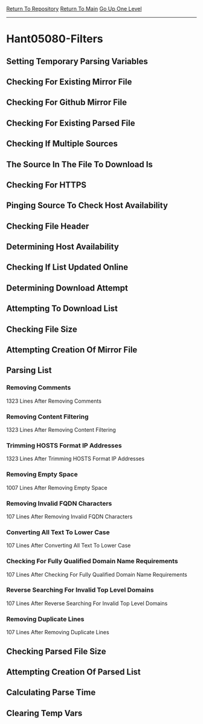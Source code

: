 [Return To Repository](https://github.com/deathbybandaid/piholeparser/)
[Return To Main](https://github.com/deathbybandaid/piholeparser/blob/master/RecentRunLogs/Mainlog.md)
[Go Up One Level](https://github.com/deathbybandaid/piholeparser/blob/master/RecentRunLogs/TopLevelScripts/30-Processing-External-Blacklists.md)
____________________________________
# Hant05080-Filters
## Setting Temporary Parsing Variables
## Checking For Existing Mirror File
## Checking For Github Mirror File
## Checking For Existing Parsed File
## Checking If Multiple Sources
## The Source In The File To Download Is
## Checking For HTTPS
## Pinging Source To Check Host Availability
## Checking File Header
## Determining Host Availability
## Checking If List Updated Online
## Determining Download Attempt
## Attempting To Download List
## Checking File Size
## Attempting Creation Of Mirror File
## Parsing List
### Removing Comments
1323 Lines After Removing Comments
### Removing Content Filtering
1323 Lines After Removing Content Filtering
### Trimming HOSTS Format IP Addresses
1323 Lines After Trimming HOSTS Format IP Addresses
### Removing Empty Space
1007 Lines After Removing Empty Space
### Removing Invalid FQDN Characters
107 Lines After Removing Invalid FQDN Characters
### Converting All Text To Lower Case
107 Lines After Converting All Text To Lower Case
### Checking For Fully Qualified Domain Name Requirements
107 Lines After Checking For Fully Qualified Domain Name Requirements
### Reverse Searching For Invalid Top Level Domains
107 Lines After Reverse Searching For Invalid Top Level Domains
### Removing Duplicate Lines
107 Lines After Removing Duplicate Lines
## Checking Parsed File Size
## Attempting Creation Of Parsed List
## Calculating Parse Time
## Clearing Temp Vars
